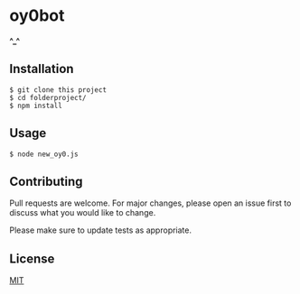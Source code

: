 # oy0bot

**^_^**



## Installation


```terminal
$ git clone this project
$ cd folderproject/
$ npm install
```

## Usage

```node
$ node new_oy0.js
```


## Contributing
Pull requests are welcome. For major changes, please open an issue first to discuss what you would like to change.

Please make sure to update tests as appropriate.

## License
[MIT](https://choosealicense.com/licenses/mit/)